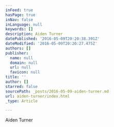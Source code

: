 ```yaml
---
inFeed: true
hasPage: true
inNav: false
inLanguage: null
keywords: []
description: Aiden Turner
datePublished: '2016-05-09T20:20:38.391Z'
dateModified: '2016-05-09T20:20:27.475Z'
authors: []
publisher:
  name: null
  domain: null
  url: null
  favicon: null
title: ''
author: []
starred: false
sourcePath: _posts/2016-05-09-aiden-turner.md
url: aiden-turner/index.html
_type: Article

---
```

Aiden Turner
